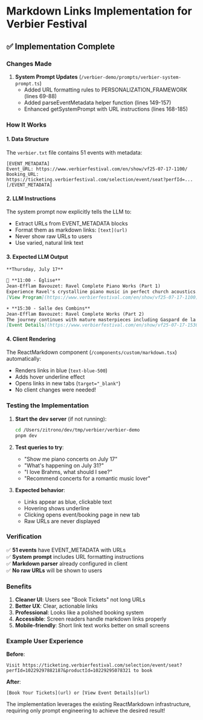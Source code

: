 # Markdown Links Implementation for Verbier Festival

## ✅ Implementation Complete

### Changes Made

1. **System Prompt Updates** (`/verbier-demo/prompts/verbier-system-prompt.ts`)
   - Added URL formatting rules to PERSONALIZATION_FRAMEWORK (lines 69-88)
   - Added parseEventMetadata helper function (lines 149-157)
   - Enhanced getSystemPrompt with URL instructions (lines 168-185)

### How It Works

#### 1. Data Structure
The `verbier.txt` file contains 51 events with metadata:
```
[EVENT_METADATA]
Event_URL: https://www.verbierfestival.com/en/show/vf25-07-17-1100/
Booking_URL: https://ticketing.verbierfestival.com/selection/event/seat?perfId=...
[/EVENT_METADATA]
```

#### 2. LLM Instructions
The system prompt now explicitly tells the LLM to:
- Extract URLs from EVENT_METADATA blocks
- Format them as markdown links: `[text](url)`
- Never show raw URLs to users
- Use varied, natural link text

#### 3. Expected LLM Output
```markdown
**Thursday, July 17**

🌅 **11:00 - Église**  
Jean-Efflam Bavouzet: Ravel Complete Piano Works (Part 1)  
Experience Ravel's crystalline piano music in perfect church acoustics.  
[View Program](https://www.verbierfestival.com/en/show/vf25-07-17-1100) • [Book Tickets](https://ticketing.verbierfestival.com/...)

☀️ **15:30 - Salle des Combins**  
Jean-Efflam Bavouzet: Ravel Complete Works (Part 2)  
The journey continues with mature masterpieces including Gaspard de la nuit.  
[Event Details](https://www.verbierfestival.com/en/show/vf25-07-17-1530) • [Reserve Seats](https://ticketing.verbierfestival.com/...)
```

#### 4. Client Rendering
The ReactMarkdown component (`/components/custom/markdown.tsx`) automatically:
- Renders links in blue (`text-blue-500`)
- Adds hover underline effect
- Opens links in new tabs (`target="_blank"`)
- No client changes were needed!

### Testing the Implementation

1. **Start the dev server** (if not running):
   ```bash
   cd /Users/zitrono/dev/tmp/verbier/verbier-demo
   pnpm dev
   ```

2. **Test queries to try**:
   - "Show me piano concerts on July 17"
   - "What's happening on July 31?"
   - "I love Brahms, what should I see?"
   - "Recommend concerts for a romantic music lover"

3. **Expected behavior**:
   - Links appear as blue, clickable text
   - Hovering shows underline
   - Clicking opens event/booking page in new tab
   - Raw URLs are never displayed

### Verification

✅ **51 events** have EVENT_METADATA with URLs  
✅ **System prompt** includes URL formatting instructions  
✅ **Markdown parser** already configured in client  
✅ **No raw URLs** will be shown to users  

### Benefits

1. **Cleaner UI**: Users see "Book Tickets" not long URLs
2. **Better UX**: Clear, actionable links
3. **Professional**: Looks like a polished booking system
4. **Accessible**: Screen readers handle markdown links properly
5. **Mobile-friendly**: Short link text works better on small screens

### Example User Experience

**Before**: 
```
Visit https://ticketing.verbierfestival.com/selection/event/seat?perfId=10229297882187&productId=10229295078321 to book
```

**After**:
```
[Book Your Tickets](url) or [View Event Details](url)
```

The implementation leverages the existing ReactMarkdown infrastructure, requiring only prompt engineering to achieve the desired result!